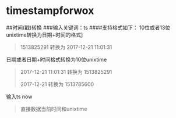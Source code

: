 # timestampforwox
##时间(戳)转换
###输入关键词：ts
####支持格式如下：
10位或者13位unixtime转换为日期+时间的格式]

>1513825291 转换为 2017-12-21 11:01:31

日期或者日期+时间格式转换为10位unixtime
>2017-12-21 11:01:31 转换为 1513825291
>
>2017-12-21 转换为 1513785600

输入ts now
>直接数据当前时间和unixtime